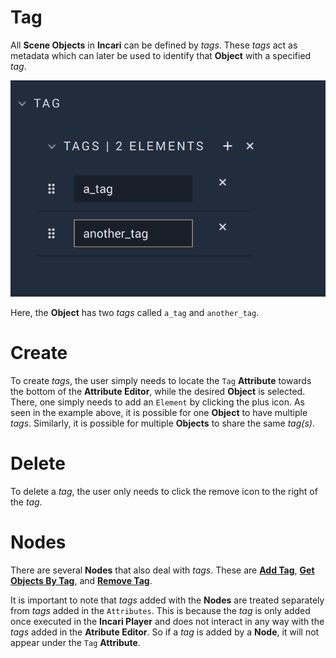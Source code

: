 # Tag

All **Scene Objects** in **Incari** can be defined by *tags*. These *tags* act as metadata which can later be used to identify that **Object** with a specified *tag*. 

![Two Example Tags.](../../../.gitbook/assets/tagexample.png)

Here, the **Object** has two *tags* called `a_tag` and `another_tag`. 

# Create

To create *tags*, the user simply needs to locate the `Tag` **Attribute** towards the bottom of the **Attribute Editor**, while the desired **Object** is selected. There, one simply needs to add an `Element` by clicking the plus icon. As seen in the example above, it is possible for one **Object** to have multiple *tags*. Similarly, it is possible for multiple **Objects** to share the same *tag(s)*. 

# Delete

To delete a *tag*, the user only needs to click the remove icon to the right of the *tag*. 

# Nodes

There are several **Nodes** that also deal with *tags*. These are [**Add Tag**](../../../toolbox/incari/object/add-tag.md), [**Get Objects By Tag**](../../../toolbox/incari/object/get-objects-by-tag.md), and [**Remove Tag**](../../../toolbox/incari/object/remove-tag.md). 

It is important to note that *tags* added with the **Nodes** are treated separately from *tags* added in the `Attributes`. This is because the *tag* is only added once executed in the **Incari Player** and does not interact in any way with the *tags* added in the **Atribute Editor**. So if a *tag* is added by a **Node**, it will not appear under the `Tag` **Attribute**. 

